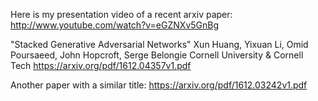 Here is my presentation video of a recent arxiv paper:
<http://www.youtube.com/watch?v=eGZNXv5GnBg>

"Stacked Generative Adversarial Networks"
Xun Huang, Yixuan Li, Omid Poursaeed, John Hopcroft, Serge Belongie
Cornell University & Cornell Tech
<https://arxiv.org/pdf/1612.04357v1.pdf>
 



Another paper with a similar title:
<https://arxiv.org/pdf/1612.03242v1.pdf>
